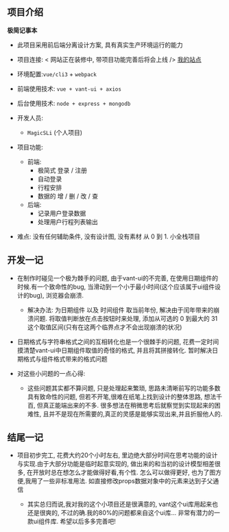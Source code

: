## 项目介绍
 **极简记事本**
 - 此项目采用前后端分离设计方案, 具有真实生产环境运行的能力
 - 项目连接:  < 网站正在装修中, 带项目功能完善后将会上线 /> <a href="http://www.magicsli.com">我的站点</a>
 - 环境配置:`vue/cli3` + `webpack`
 - 前端使用技术: `vue + vant-ui + axios ` 
 - 后台使用技术: `node + express + mongodb` 
 - 开发人员: 
    - `MagicSLi` (个人项目)
 - 项目功能:
    - 前端: 
       - 极简式 登录 / 注册
       - 自动登录
       - 行程安排
       - 数据的 增 / 删 / 改 / 查
    - 后端:
        - 记录用户登录数据
        - 处理用户行程列表输出

- 难点: 没有任何辅助条件, 没有设计图, 没有素材 从 0 到 1. 小全栈项目 

## 开发一记
   - 在制作时碰见一个极为棘手的问题, 由于vant-ui的不完善, 在使用日期组件的时候.有一个致命性的bug, 当滑动到一个小于最小时间(这个应该属于ui组件设计的bug), 浏览器会崩溃. 
      - 解决办法: 为日期组件 以及 时间组件 取当前年份, 解决由于闰年带来的崩溃问题.  将取值判断放在点击按钮时来处理, 添加从可选的 0 到最大的 31 这个取值区间(只有在这两个临界点才不会出现崩溃的状况)

   - 日期格式与字符串格式之间的互相转化也是一个很棘手的问题, 花费一定时间摸清楚vant-ui中日期组件取值的奇怪的格式, 并且将其拼接转化. 暂时解决日期格式与组件格式带来的格式问题

   - 对这些小问题的一点心得:
   
      - 这些问题其实都不算问题, 只是处理起来繁琐, 思路未清晰前写的功能多数具有致命性的问题, 但若不开笔,很难在纸笔上找到设计的整体思路, 想法千百, 但真正能端出来的不多. 很多想法在稍微思考后就察觉到实现起来的困难性, 且并不是现在所需要的,真正的灵感是能够实现出来,并且折服他人的. 



## 结尾一记
 + 项目初步完工, 花费大约20个小时左右, 里边绝大部分时间在思考功能的设计与实现.由于大部分功能是临时起意实现的, 做出来的和当初的设计模型相差很多, 在开放时总在想怎么才能做得好看,有个性. 怎么可以做得更好, 也为了图方便,我用了一些非标准用法. 如直接修改props数据对象中的元素来达到子父通信

   - 其实总归而说,我对我的这个小项目还是很满意的, vant这个ui库用起来也还是很爽的, 不过的确.我的80%的问题都来自这个ui库... 非常有潜力的一款ui组件库. 希望以后多多完善吧!
